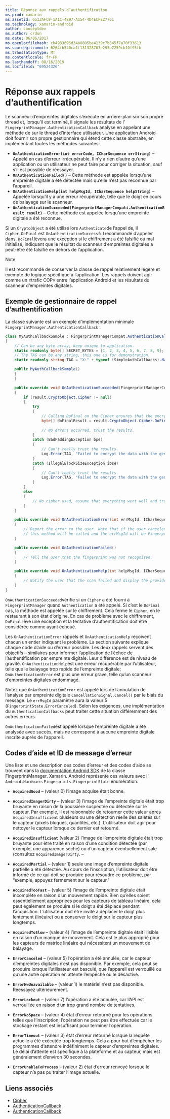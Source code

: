 ```yaml
---
title: Réponse aux rappels d’authentification
ms.prod: xamarin
ms.assetid: 6533AFC9-1A1C-4897-A154-4D4ECFE27761
ms.technology: xamarin-android
author: conceptdev
ms.author: crdun
ms.date: 06/06/2017
ms.openlocfilehash: cb4933695d34a0805be4139c7b345f7a70f33613
ms.sourcegitcommit: 6264fb540ca1f131328707e295e7259cb10f95fb
ms.translationtype: MT
ms.contentlocale: fr-FR
ms.lasthandoff: 08/16/2019
ms.locfileid: "69524326"
---
```

# <a name="responding-to-authentication-callbacks"></a>Réponse aux rappels d’authentification

Le scanneur d’empreintes digitales s’exécute en arrière-plan sur son propre thread et, lorsqu’il est terminé, il signale les résultats de l' `FingerprintManager.AuthenticationCallback` analyse en appelant une méthode de sur le thread d’interface utilisateur. Une application Android doit fournir son propre gestionnaire qui étend cette classe abstraite, en implémentant toutes les méthodes suivantes:

* **`OnAuthenticationError(int errorCode, ICharSequence errString)`** &ndash; Appelé en cas d’erreur irrécupérable. Il n’y a rien d’autre qu’une application ou un utilisateur ne peut faire pour corriger la situation, sauf s’il est possible de réessayer.
* **`OnAuthenticationFailed()`** &ndash; Cette méthode est appelée lorsqu’une empreinte digitale a été détectée mais qu’elle n’est pas reconnue par l’appareil.
* **`OnAuthenticationHelp(int helpMsgId, ICharSequence helpString)`** &ndash; Appelée lorsqu’il y a une erreur récupérable, telle que le doigt en cours de balayage sur le scanneur.
* **`OnAuthenticationSucceeded(FingerprintManagerCompati.AuthenticationResult result)`** &ndash; Cette méthode est appelée lorsqu’une empreinte digitale a été reconnue.

Si un `CryptoObject` a été utilisé lors `Authenticate`de l’appel de, il `Cipher.DoFinal` est `OnAuthenticationSuccessful`recommandé d’appeler dans.
`DoFinal`lèvera une exception si le chiffrement a été falsifié ou mal initialisé, indiquant que le résultat du scanneur d’empreintes digitales a peut-être été falsifié en dehors de l’application.


> [!NOTE]
> Il est recommandé de conserver la classe de rappel relativement légère et exempte de logique spécifique à l’application. Les rappels doivent agir comme un «trafic COP» entre l’application Android et les résultats du scanneur d’empreintes digitales.

## <a name="a-sample-authentication-callback-handler"></a>Exemple de gestionnaire de rappel d’authentification

La classe suivante est un exemple d’implémentation minimale `FingerprintManager.AuthenticationCallback` : 

```csharp
class MyAuthCallbackSample : FingerprintManagerCompat.AuthenticationCallback
{
    // Can be any byte array, keep unique to application.
    static readonly byte[] SECRET_BYTES = {1, 2, 3, 4, 5, 6, 7, 8, 9};
    // The TAG can be any string, this one is for demonstration.
    static readonly string TAG = "X:" + typeof (SimpleAuthCallbacks).Name;

    public MyAuthCallbackSample()
    {
    }

    public override void OnAuthenticationSucceeded(FingerprintManagerCompat.AuthenticationResult result)
    {
        if (result.CryptoObject.Cipher != null) 
        {
            try
            {
                // Calling DoFinal on the Cipher ensures that the encryption worked.
                byte[] doFinalResult = result.CryptoObject.Cipher.DoFinal(SECRET_BYTES);
    
                // No errors occurred, trust the results.              
            }
            catch (BadPaddingException bpe)
            {
                // Can't really trust the results.
                Log.Error(TAG, "Failed to encrypt the data with the generated key." + bpe);
            }
            catch (IllegalBlockSizeException ibse)
            {
                // Can't really trust the results.
                Log.Error(TAG, "Failed to encrypt the data with the generated key." + ibse);
            }
        }
        else
        {
            // No cipher used, assume that everything went well and trust the results.
        }
    }

    public override void OnAuthenticationError(int errMsgId, ICharSequence errString)
    {
        // Report the error to the user. Note that if the user canceled the scan,
        // this method will be called and the errMsgId will be FingerprintState.ErrorCanceled.
    }

    public override void OnAuthenticationFailed()
    {
        // Tell the user that the fingerprint was not recognized.
    }

    public override void OnAuthenticationHelp(int helpMsgId, ICharSequence helpString)
    {
        // Notify the user that the scan failed and display the provided hint.
    }
}
```

`OnAuthenticationSucceeded`vérifie si un `Cipher` a été fourni à `FingerprintManager` quand `Authentication` a été appelé. Si c’est le `DoFinal` cas, la méthode est appelée sur le chiffrement. Cela ferme le `Cipher`, en le restaurant à son état d’origine. En cas de problème avec le chiffrement, `DoFinal` lève une exception et la tentative d’authentification doit être considérée comme ayant échoué.

Les `OnAuthenticationError` rappels et `OnAuthenticationHelp` reçoivent chacun un entier indiquant le problème. La section suivante explique chaque code d’aide ou d’erreur possible. Les deux rappels servent des objectifs &ndash; similaires pour informer l’application de l’échec de l’authentification par empreinte digitale. Leur différence est de niveau de gravité. `OnAuthenticationHelp`est une erreur récupérable par l’utilisateur, telle que le balayage trop rapide de l’empreinte digitale; `OnAuthenticationError` est plus une erreur grave, telle qu’un scanneur d’empreintes digitales endommagé.

Notez que `OnAuthenticationError` est appelé lors de l’annulation de l’analyse par empreinte digitale `CancellationSignal.Cancel()` par le biais du message. Le `errMsgId` paramètre aura la valeur 5 (`FingerprintState.ErrorCanceled`). Selon les exigences, une implémentation du `AuthenticationCallbacks` peut traiter cette situation différemment des autres erreurs. 

`OnAuthenticationFailed`est appelé lorsque l’empreinte digitale a été analysée avec succès, mais ne correspond à aucune empreinte digitale inscrite auprès de l’appareil. 

## <a name="help-codes-and-error-message-ids"></a>Codes d’aide et ID de message d’erreur 

Une liste et une description des codes d’erreur et des codes d’aide se trouvent dans la [documentation Android SDK](https://developer.android.com/reference/android/hardware/fingerprint/FingerprintManager.html#FINGERPRINT_ACQUIRED_GOOD) de la classe FingerprintManager. Xamarin. Android représente ces valeurs avec l' `Android.Hardware.Fingerprints.FingerprintState` énumération:


- **`AcquiredGood`** &ndash; (valeur 0) l’image acquise était bonne.


- **`AcquiredImagerDirty`** &ndash; (valeur 3) l’image de l’empreinte digitale était trop bruyante en raison de la poussière suspectée ou détectée sur le capteur. Par exemple, il est raisonnable de retourner cette valeur après `AcquiredInsufficient` plusieurs ou une détection réelle des saletés sur le capteur (pixels bloqués, quantités, etc.). L’utilisateur doit agir pour nettoyer le capteur lorsque ce dernier est retourné.


- **`AcquiredInsufficient`** (valeur 2) l’image de l’empreinte digitale était trop bruyante pour être traité en raison d’une condition détectée (par exemple, une apparence sèche) ou d’un capteur éventuellement sale (consultez `AcquiredImagerDirty`. &ndash;



- **`AcquiredPartial`** &ndash; (valeur 1) seule une image d’empreinte digitale partielle a été détectée. Au cours de l’inscription, l’utilisateur doit être informé de ce qui doit se produire pour résoudre ce problème, par &ldquo;exemple, appuyez fermement sur le capteur.&rdquo;



- **`AcquiredTooFast`** &ndash; (valeur 5) l’image de l’empreinte digitale était incomplète en raison d’un mouvement rapide. Bien qu’elles soient essentiellement appropriées pour les capteurs de tableau linéaire, cela peut également se produire si le doigt a été déplacé pendant l’acquisition. L’utilisateur doit être invité à déplacer le doigt plus lentement (linéaire) ou à conserver le doigt sur le capteur plus longtemps.




- **`AcquiredToSlow`** &ndash; (valeur 4) l’image de l’empreinte digitale était illisible en raison d’un manque de mouvement. Cela est le plus approprié pour les capteurs de matrice linéaire qui nécessitent un mouvement de balayage.



- **`ErrorCanceled`** &ndash; (valeur 5) l’opération a été annulée, car le capteur d’empreintes digitales n’est pas disponible. Par exemple, cela peut se produire lorsque l’utilisateur est basculé, que l’appareil est verrouillé ou qu’une autre opération en attente l’empêche ou le désactive.



- **`ErrorHwUnavailable`** &ndash; (valeur 1) le matériel n’est pas disponible. Réessayez ultérieurement.




- **`ErrorLockout`** &ndash; (valeur 7) l’opération a été annulée, car l’API est verrouillée en raison d’un trop grand nombre de tentatives.




- **`ErrorNoSpace`** &ndash; (valeur 4) état d’erreur retourné pour les opérations telles que l’inscription; l’opération ne peut pas être effectuée car le stockage restant est insuffisant pour terminer l’opération.



- **`ErrorTimeout`** &ndash; (valeur 3) état d’erreur retourné lorsque la requête actuelle a été exécutée trop longtemps. Cela a pour but d’empêcher les programmes d’attendre indéfiniment le capteur d’empreintes digitales. Le délai d’attente est spécifique à la plateforme et au capteur, mais est généralement d’environ 30 secondes.



- **`ErrorUnableToProcess`** &ndash; (valeur 2) état d’erreur renvoyé lorsque le capteur n’a pas pu traiter l’image actuelle.



## <a name="related-links"></a>Liens associés

- [Cipher](https://docs.oracle.com/javase/7/docs/api/javax/crypto/Cipher.html)
- [AuthenticationCallback](https://developer.android.com/reference/android/hardware/fingerprint/FingerprintManager.AuthenticationCallback.html)
- [AuthenticationCallback](https://developer.android.com/reference/android/support/v4/hardware/fingerprint/FingerprintManagerCompat.AuthenticationCallback.html)
